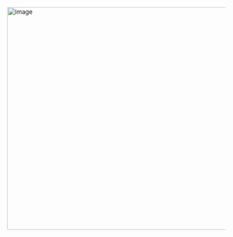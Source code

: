 <img width="514" alt="image" src="https://github.com/user-attachments/assets/cdde8ca0-d576-4f28-a001-f980e3c0de15" />

